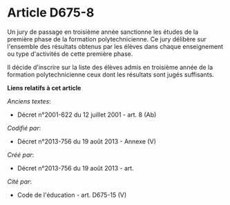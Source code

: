 # Article D675-8

Un jury de passage en troisième année sanctionne les études de la première phase de la formation polytechnicienne. Ce jury
délibère sur l'ensemble des résultats obtenus par les élèves dans chaque enseignement ou type d'activités de cette première
phase.

Il décide d'inscrire sur la liste des élèves admis en troisième année de la formation polytechnicienne ceux dont les
résultats sont jugés suffisants.

**Liens relatifs à cet article**

_Anciens textes_:

  - Décret n°2001-622 du 12 juillet 2001 - art. 8 (Ab)

_Codifié par_:

  - Décret n°2013-756 du 19 août 2013 -  Annexe (V)

_Créé par_:

  - Décret n°2013-756 du 19 août 2013 - art.

_Cité par_:

  - Code de l'éducation - art. D675-15 (V)
